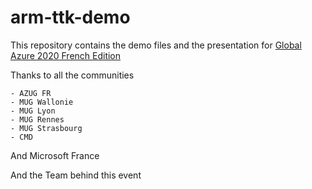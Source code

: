 # arm-ttk-demo

This repository contains the demo files and the presentation for [Global Azure 2020 French Edition](https://www.meetup.com/fr-FR/AZUG-FR/events/270065040/)

Thanks to all the communities

    - AZUG FR  
    - MUG Wallonie
    - MUG Lyon
    - MUG Rennes
    - MUG Strasbourg
    - CMD

And Microsoft France

And the Team behind this event
